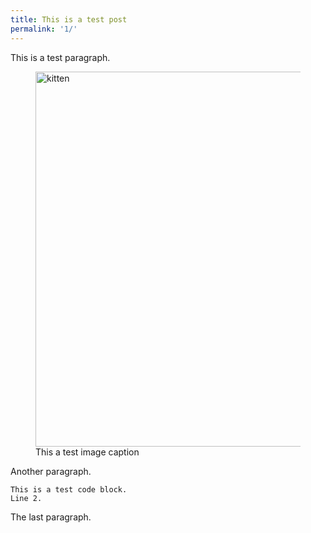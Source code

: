 ```yaml
---
title: This is a test post
permalink: '1/'
---
```


This is a test paragraph.

<figure>
  <img src="https://placekitten.com/900/600" width="900" height="600" alt="kitten">
  <figcaption>This a test image caption</figcaption>
</figure>

Another paragraph.

```
This is a test code block.
Line 2.
```

The last paragraph.
